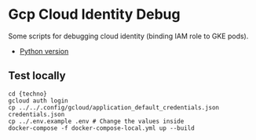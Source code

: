 # Gcp Cloud Identity Debug

Some scripts for debugging cloud identity (binding IAM role to GKE pods).

* [Python version](./python)

## Test locally

```shell
cd {techno}
gcloud auth login
cp ../../.config/gcloud/application_default_credentials.json credentials.json 
cp ../.env.example .env # Change the values inside
docker-compose -f docker-compose-local.yml up --build
```
